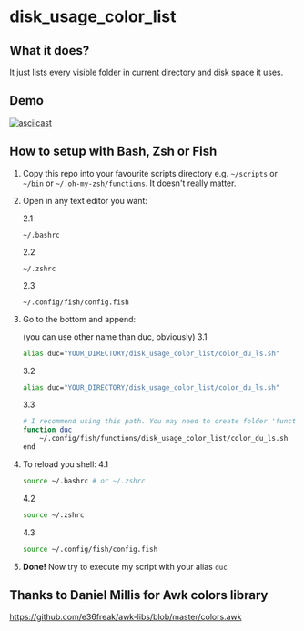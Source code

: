 # disk_usage_color_list

## What it does?

It just lists every visible folder in current directory and disk space it uses.

## Demo

[![asciicast](https://asciinema.org/a/MWzYLmZ1k56i6WL2f5UvbaVsg.png)](https://asciinema.org/a/MWzYLmZ1k56i6WL2f5UvbaVsg)

## How to setup with Bash, Zsh or Fish

1. Copy this repo into your favourite scripts directory e.g. ```~/scripts``` or ```~/bin``` or ```~/.oh-my-zsh/functions```. It doesn't really matter.

2. Open in any text editor you want:

    2.1 
    ```
    ~/.bashrc
    ```
    
    2.2 
    ```
    ~/.zshrc
    ```
    
    2.3 
    ```
    ~/.config/fish/config.fish
    ```

3. Go to the bottom and append:

    (you can use other name than duc, obviously)
    3.1
    ```bash
    alias duc="YOUR_DIRECTORY/disk_usage_color_list/color_du_ls.sh"
    ```

    3.2
    ```bash
    alias duc="YOUR_DIRECTORY/disk_usage_color_list/color_du_ls.sh"
    ```

    3.3
    ```bash
    # I recommend using this path. You may need to create folder 'functions' first.
    function duc
        ~/.config/fish/functions/disk_usage_color_list/color_du_ls.sh
    end
    ```
4. To reload you shell:
    4.1
    ```bash
    source ~/.bashrc # or ~/.zshrc
    ```
    4.2
    ```bash
    source ~/.zshrc
    ```
    4.3
    ```bash
    source ~/.config/fish/config.fish
    ```
5. **Done!** Now try to execute my script with your alias ```duc```

## Thanks to Daniel Millis for Awk colors library
https://github.com/e36freak/awk-libs/blob/master/colors.awk
